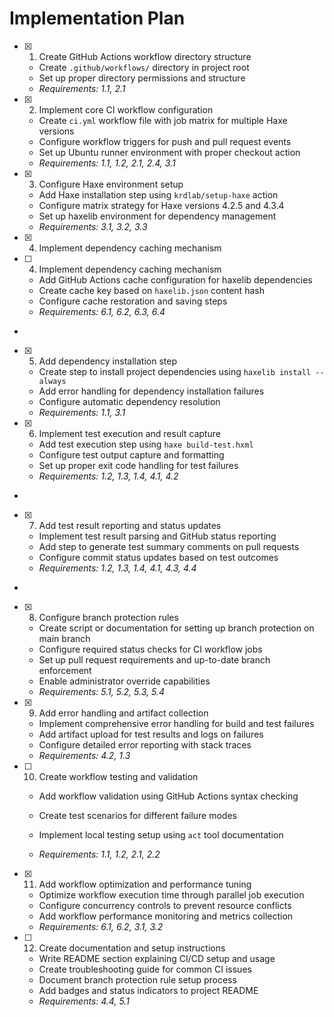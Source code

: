 # Implementation Plan

- [x] 1. Create GitHub Actions workflow directory structure





  - Create `.github/workflows/` directory in project root
  - Set up proper directory permissions and structure
  - _Requirements: 1.1, 2.1_

- [x] 2. Implement core CI workflow configuration




  - Create `ci.yml` workflow file with job matrix for multiple Haxe versions
  - Configure workflow triggers for push and pull request events
  - Set up Ubuntu runner environment with proper checkout action
  - _Requirements: 1.1, 1.2, 2.1, 2.4, 3.1_

- [x] 3. Configure Haxe environment setup




  - Add Haxe installation step using `krdlab/setup-haxe` action
  - Configure matrix strategy for Haxe versions 4.2.5 and 4.3.4
  - Set up haxelib environment for dependency management
  - _Requirements: 3.1, 3.2, 3.3_
- [x] 4. Implement dependency caching mechanism




- [ ] 4. Implement dependency caching mechanism

  - Add GitHub Actions cache configuration for haxelib dependencies
  - Create cache key based on `haxelib.json` content hash
  - Configure cache restoration and saving steps
  - _Requirements: 6.1, 6.2, 6.3, 6.4_
-

- [x] 5. Add dependency installation step




  - Create step to install project dependencies using `haxelib install --always`
  - Add error handling for dependency installation failures
  - Configure automatic dependency resolution
  - _Requirements: 1.1, 3.1_

- [x] 6. Implement test execution and result capture




  - Add test execution step using `haxe build-test.hxml`
  - Configure test output capture and formatting
  - Set up proper exit code handling for test failures
  - _Requirements: 1.2, 1.3, 1.4, 4.1, 4.2_
-

- [x] 7. Add test result reporting and status updates




  - Implement test result parsing and GitHub status reporting
  - Add step to generate test summary comments on pull requests
  - Configure commit status updates based on test outcomes
  - _Requirements: 1.2, 1.3, 1.4, 4.1, 4.3, 4.4_
-

- [x] 8. Configure branch protection rules




  - Create script or documentation for setting up branch protection on main branch
  - Configure required status checks for CI workflow jobs
  - Set up pull request requirements and up-to-date branch enforcement
  - Enable administrator override capabilities
  - _Requirements: 5.1, 5.2, 5.3, 5.4_

- [x] 9. Add error handling and artifact collection





  - Implement comprehensive error handling for build and test failures
  - Add artifact upload for test results and logs on failures
  - Configure detailed error reporting with stack traces
  - _Requirements: 4.2, 1.3_



- [ ] 10. Create workflow testing and validation

  - Add workflow validation using GitHub Actions syntax checking
  - Create test scenarios for different failure modes



  - Implement local testing setup using `act` tool documentation
  - _Requirements: 1.1, 1.2, 2.1, 2.2_

- [x] 11. Add workflow optimization and performance tuning





  - Optimize workflow execution time through parallel job execution
  - Configure concurrency controls to prevent resource conflicts
  - Add workflow performance monitoring and metrics collection
  - _Requirements: 6.1, 6.2, 3.1, 3.2_

- [ ] 12. Create documentation and setup instructions

  - Write README section explaining CI/CD setup and usage
  - Create troubleshooting guide for common CI issues
  - Document branch protection rule setup process
  - Add badges and status indicators to project README
  - _Requirements: 4.4, 5.1_
